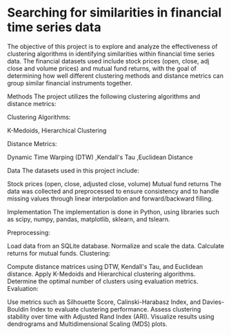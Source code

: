 # Searching for similarities in financial time series data

The objective of this project is to explore and analyze the effectiveness 
of clustering algorithms in identifying similarities within financial time series data. 
The financial datasets used include stock prices (open, close, adj close and volume prices) and mutual fund returns, 
with the goal of determining how well different clustering methods and distance metrics can group similar financial instruments together.

Methods
The project utilizes the following clustering algorithms and distance metrics:

Clustering Algorithms:

K-Medoids,
Hierarchical Clustering

Distance Metrics:

Dynamic Time Warping (DTW)
,Kendall's Tau
,Euclidean Distance

Data
The datasets used in this project include:

Stock prices (open, close, adjusted close, volume)
Mutual fund returns
The data was collected and preprocessed to ensure consistency and to handle missing values through linear interpolation and forward/backward filling.

Implementation
The implementation is done in Python, using libraries such as scipy, numpy, pandas, matplotlib, sklearn, and tslearn.

Preprocessing:

Load data from an SQLite database.
Normalize and scale the data.
Calculate returns for mutual funds.
Clustering:

Compute distance matrices using DTW, Kendall's Tau, and Euclidean distance.
Apply K-Medoids and Hierarchical clustering algorithms.
Determine the optimal number of clusters using evaluation metrics.
Evaluation:

Use metrics such as Silhouette Score, Calinski-Harabasz Index, and Davies-Bouldin Index to evaluate clustering performance.
Assess clustering stability over time with Adjusted Rand Index (ARI).
Visualize results using dendrograms and Multidimensional Scaling (MDS) plots.
